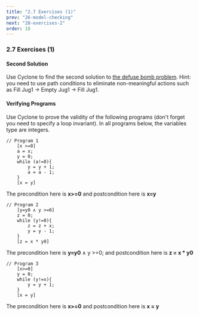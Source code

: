 ```yaml
---
title: "2.7 Exercises (1)"
prev: "26-model-checking"
next: "28-exercises-2"
order: 18
---
```


### 2.7 Exercises (1)

#### Second Solution

Use Cyclone to find the second solution to [the defuse bomb problem](/tutorial/23-defuse-a-bomb). Hint: you need to use path conditions to eliminate non-meaningful actions such as Fill Jug1 -> Empty Jug1 -> Fill Jug1.

#### Verifying Programs

Use Cyclone to prove the validity of the following programs (don't forget you need to specify a loop invariant). In all programs below, the variables type are integers.

```
// Program 1
    [x >=0]
    a = x;
    y = 0;
    while (a!=0){
        y = y + 1;
        a = a - 1;
    }
    [x = y]
```

The precondition here is **x>=0** and postcondition here is **x=y**

```
// Program 2
    [y=y0 ∧ y >=0]
    z = 0;
    while (y!=0){
        z = z + x;
        y = y - 1;
    }
    [z = x * y0]
```

The precondition here is **y=y0** ∧ y >=0; and postcondition here is **z = x \* y0**

```
// Program 3
    [x>=0]
    y = 0;
    while (y!=x){
        y = y + 1;
    }
    [x = y]
```

The precondition here is **x>=0** and postcondition here is **x = y**